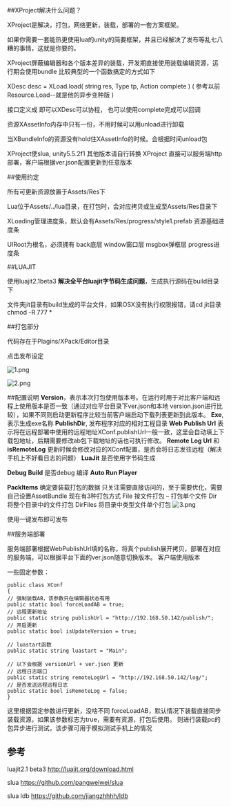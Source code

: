 ##XProject解决什么问题？

XProject是解决，打包，网络更新，装载，部署的一套方案框架。

如果你需要一套能热更使用lua的unity的简要框架，并且已经解决了发布等乱七八糟的事情，这就是你要的。

XProject屏蔽编辑器和各个版本差异的装载，开发期直接使用装载编辑资源，运行期会使用bundle
比较典型的一个函数搞定的方式如下

XDesc desc = XLoad.load( string res, Type tp, Action<XDesc> complete )
( 参考以前Resource.Load--就是他的异步变种版 )

接口定义成 即可以XDesc可以协程， 也可以使用complete完成可以回调

资源XAssetInfo内存中只有一份，不用时候可以用unload进行卸载

当XBundleInfo的资源没有hold住XAssetInfo的时候。会根据时间unload包

XProject使slua, unity5.5.2f1 其他版本请自行转换
XProject 直接可以服务端http部署，客户端根据ver.json配置更新到任意版本


##使用约定

所有可更新资源放置于Assets/Res下

Lua位于Assets/../lua目录，在打包时，会对应拷贝或生成至Assets/Res目录下

XLoading管理进度条，默认会有Assets/Res/progress/style1.prefab 资源基础进度条

UIRoot为根名，必须拥有 back底层 window窗口层 msgbox弹框层 progress进度条

##LUAJIT

使用luajit2.1beta3 **解决全平台luajit字节码生成问题**，生成执行源码在build目录下

文件夹jit目录有build生成的平台文件，如果OSX没有执行权限报错，请cd jit目录 chmod -R 777 *


##打包部分

代码存在于Plagins/XPack/Editor目录

点击发布设定

![1.png](md/1.png)

![2.png](md/2.png)
 
##配置说明
**Version**，表示本次打包使用版本号。在运行时用于对比客户端和远程上使用版本是否一致（通过对应平台目录下ver.json和本地
version.json进行比较），如果不同则启动更新程序比较当前客户端启动下载列表更新到此版本。
**Exe**, 表示生成exe名称
**PublishDir**, 发布程序对应的相对工程目录
**Web Publish Url** 表示将在远程部署中使用的远程地址XConf.publishUrl一般一致，这里会自动填上下载包地址，后期需要修改ab包下载地址的话也可执行修改。
**Remote Log Url** 和 **isRemoteLog** 更新时候会修改对应的XConf配置，是否会将日志发往远程（解决手机上不好看日志的问题）
**LuaJit** 是否使用字节码生成

**Debug Build** 是否debug 编译
**Auto Run Player**

**PackItems** 确定要装载打包的数据
只关注需要直接访问的，至于需要优化，需要自己设置AssetBundle
现在有3种打包方式
File 按文件打包 – 打包单个文件
Dir 将整个目录中的文件打包
DirFiles 将目录中类型文件单个打包
![3.png](md/3.png)
 
使用一键发布即可发布


##服务端部署

服务端部署根据WebPublishUrl填的名称，将真个publish展开拷贝，部署在对应的服务端，可以根据平台下面的ver.json随意切换版本。
客户端使用版本

一些固定参数：
    
    public class XConf
    {
    // 强制装载AB，该参数只在编辑器状态有用
    public static bool forceLoadAB = true;
    // 远程更新地址
    public static string publishUrl = "http://192.168.50.142/publish/";
    // 开启更新
    public static bool isUpdateVersion = true;
    
    // luastart函数
    public static string luastart = "Main";
    
    // 以下会根据 versionUrl + ver.json 更新
    // 远程日志端口 
    public static string remoteLogUrl = "http://192.168.50.142/log/";
    // 是否发送远程远程日志
    public static bool isRemoteLog = false;
    }


这里根据固定参数进行更新，没啥不同
forceLoadAB，默认情况下装载直接同步装载资源，如果该参数标志为true，需要有资源，打包后使用。
则进行装载pc的包异步进行测试，该步骤可用于模拟测试手机上的情况




## 参考

luajit2.1 beta3 http://luajit.org/download.html

slua https://github.com/pangweiwei/slua

slua ldb https://github.com/jiangzhhhh/ldb

